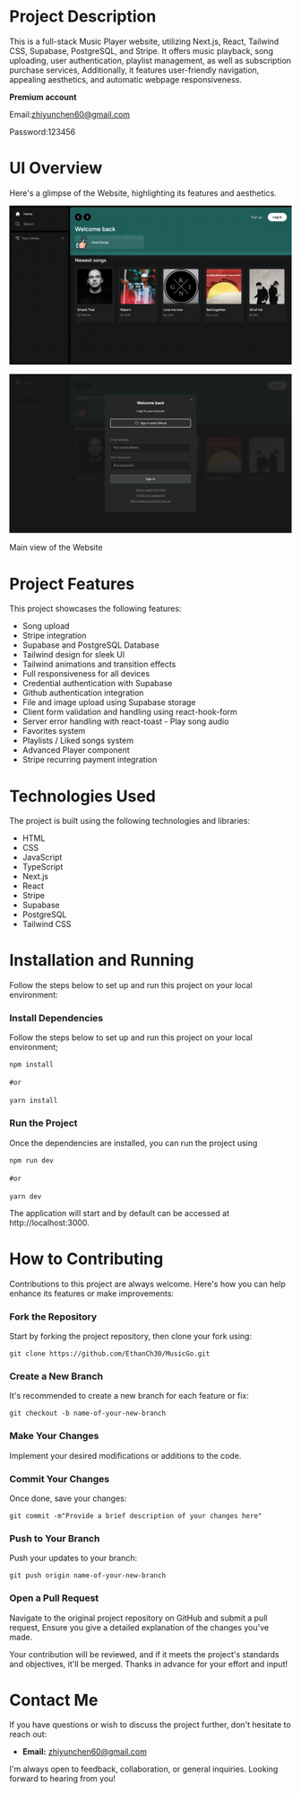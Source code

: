 # Project Description

This is a full-stack Music Player website, utilizing Next.js, React, Tailwind CSS, Supabase, PostgreSQL, and Stripe. It offers music playback, song uploading, user authentication, playlist management, as well as subscription purchase services, Additionally, it features user-friendly navigation, appealing aesthetics, and automatic webpage responsiveness.

**Premium account**

Email:zhiyunchen60@gmail.com

Password:123456

# UI Overview

Here's a glimpse of the Website, highlighting its features and aesthetics.

![Image text](https://github.com/EthanCh30/img-store/blob/master/MusicGo1.png)

![Image text](https://github.com/EthanCh30/img-store/blob/master/MusicGo2.png)

Main view of the Website

# Project Features

This project showcases the following features:

- Song upload
- Stripe integration 
- Supabase and PostgreSQL Database
- Tailwind design for sleek UI
- Tailwind animations and transition effects
- Full responsiveness for all devices
- Credential authentication with Supabase
- Github authentication integration
- File and image upload using Supabase storage
- Client form validation and handling using react-hook-form
- Server error handling with react-toast - Play song audio
- Favorites system
- Playlists / Liked songs system
- Advanced Player component
- Stripe recurring payment integration



# Technologies Used

The project is built using the following technologies and libraries:

- HTML
- CSS
- JavaScript
- TypeScript
- Next.js
- React
- Stripe
- Supabase
- PostgreSQL
- Tailwind CSS



# Installation and Running

Follow the steps below to set up and run this project on your local environment:

### Install Dependencies

Follow the steps below to set up and run this project on your local environment;

```
npm install

#or

yarn install
```



### Run the Project

Once the dependencies are installed, you can run the project using 

```
npm run dev

#or

yarn dev
```

The application will start and by default can be accessed at http://localhost:3000.

# How to Contributing

Contributions to this project are always welcome. Here's how you can help enhance its features or make improvements:

### Fork the Repository

Start by forking the project repository, then clone your fork using:

```
git clone https://github.com/EthanCh30/MusicGo.git
```

### Create a New Branch

It's recommended to create a new branch for each feature or fix:

```
git checkout -b name-of-your-new-branch
```

### Make Your Changes

Implement your desired modifications or additions to the code.

### Commit Your Changes

Once done, save your changes:

```
git commit -m"Provide a brief description of your changes here"
```



### Push to Your Branch

Push your updates to your branch:

```
git push origin name-of-your-new-branch
```

### Open a Pull Request

Navigate to the original project repository on GitHub and submit a pull request, Ensure you give a detailed explanation of the changes you've made.

Your contribution will be reviewed, and if it meets the project's standards and objectives, it'll be merged. Thanks in advance for your effort and input!

# Contact Me

If you have questions or wish to discuss the project further, don't hesitate to reach out:

- **Email:** zhiyunchen60@gmail.com

I'm always open to feedback, collaboration, or general inquiries. Looking forward to hearing from you!

